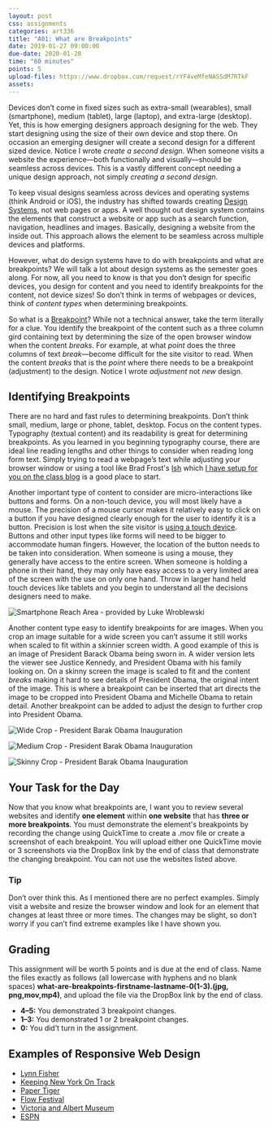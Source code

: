 ```yaml
---
layout: post
css: assignments
categories: art336
title: "A01: What are Breakpoints"
date: 2019-01-27 09:00:00
due-date: 2020-01-28
time: "60 minutes"
points: 5
upload-files: https://www.dropbox.com/request/rYF4veMfeNASSdM7RTkF
assets: 
---
```


Devices don&rsquo;t come in fixed sizes such as extra-small (wearables), small (smartphone), medium (tablet), large (laptop), and extra-large (desktop). Yet, this is how emerging designers approach designing for the web. They start designing using the size of their own device and stop there. On occasion an emerging designer will create a second design for a different sized device. Notice I wrote _create a second design_. When someone visits a website the experience&mdash;both functionally and visually&mdash;should be seamless across devices. This is a vastly different concept needing a unique design approach, not simply _creating a second design_.

To keep visual designs seamless across devices and operating systems (think Android or iOS), the industry has shifted towards creating [Design Systems](https://www.smashingmagazine.com/design-systems-book/), not web pages or apps. A well thought out design system contains the elements that construct a website or app such as a search function, navigation, headlines and images. Basically, designing a website from the inside out. This approach allows the element to be seamless across multiple devices and platforms.

However, what do design systems have to do with breakpoints and what are breakpoints? We will talk a lot about design systems as the semester goes along. For now, all you need to know is that you don&rsquo;t design for specific devices, you design for content and you need to identify breakpoints for the content, not device sizes! So don’t think in terms of webpages or devices, think of _content types_ when determining breakpoints.

So what is a [Breakpoint](https://www.w3schools.com/css/css_rwd_mediaqueries.asp)? While not a technical answer, take the term literally for a clue. You identify the breakpoint of the content such as a three column gird containing text by determining the size of the open browser window when the content _breaks_. For example, at what _point_ does the three columns of text _break_—become difficult for the site visitor to read. When the content _breaks_ that is the _point_ where there needs to be a breakpoint (adjustment) to the design. Notice I wrote _adjustment_ not _new_ design.

## Identifying Breakpoints
There are no hard and fast rules to determining breakpoints. Don’t think small, medium, large or phone, tablet, desktop. Focus on the content types. Typography (textual content) and its readability is great for determining breakpoints. As you learned in you beginning typography course, there are ideal line reading lengths and other things to consider when reading long form text. Simply trying to read a webpage&rsquo;s text while adjusting your browser window or using a tool like Brad Frost's [Ish](http://bradfrost.com/demo/ish/) which [I have setup for you on the class blog](http://garyrozanc.net/ish/#hay) is a good place to start. 

Another important type of content to consider are micro-interactions like buttons and forms. On a non-touch device, you will most likely have a mouse. The precision of a mouse cursor makes it relatively easy to click on a button if you have designed clearly enough for the user to identify it is a button. Precision is lost when the site visitor is [using a touch device](https://www.lukew.com/ff/entry.asp?1927). Buttons and other input types like forms will need to be bigger to accommodate human fingers. However, the location of the button needs to be taken into consideration. When someone is using a mouse, they generally have access to the entire screen. When someone is holding a phone in their hand, they may only have easy access to a very limited area of the screen with the use on only one hand. Throw in larger hand held touch devices like tablets and you begin to understand all the decisions designers need to make.

![Smartphone Reach Area - provided by Luke Wroblewski](../img/art336-smartphone-reach-area.png)

Another content type easy to identify breakpoints for are images. When you crop an image suitable for a wide screen you can’t assume it still works when scaled to fit within a skinnier screen width. A good example of this is an image of President Barack Obama being sworn in. A wider version lets the viewer see Justice Kennedy, and President Obama with his family looking on. On a skinny screen the image is scaled to fit and the content _breaks_ making it hard to see details of President Obama, the original intent of the image. This is where a breakpoint can be inserted that art directs the image to be cropped into President Obama and Michelle Obama to retain detail. Another breakpoint can be added to adjust the design to further crop into President Obama.

![Wide Crop - President Barak Obama Inauguration](../img/art336-obama-inaguation.jpg)

![Medium Crop - President Barak Obama Inauguration](../img/art336-obama-inaguation-crop-01.jpg)

![Skinny Crop - President Barak Obama Inauguration](../img/art336-obama-inaguation-crop-02.jpg)

## Your Task for the Day
Now that you know what breakpoints are, I want you to review several websites and identify **one element** within **one website** that has **three or more breakpoints**. You must demonstrate the element's breakpoints by recording the change using QuickTime to create a .mov file or create a screenshot of each breakpoint. You will upload either one QuickTime movie or 3 screenshots via the DropBox link by the end of class that demonstrate the changing breakpoint. You can not use the websites listed above.

### Tip
Don&rsquo;t over think this. As I mentioned there are no perfect examples. Simply visit a website and resize the browser window and look for an element that changes at least three or more times. The changes may be slight, so don&rsquo;t worry if you can&rsquo;t find extreme examples like I have shown you.

## Grading
This assignment will be worth 5 points and is due at the end of class. Name the files exactly as follows (all lowercase with hyphens and no blank spaces) **what-are-breakpoints-firstname-lastname-0(1-3).(jpg, png,mov,mp4)**, and upload the file via the DropBox link by the end of class.
- **4–5:** You demonstrated 3 breakpoint changes.
- **1–3:** You demonstrated 1 or 2 breakpoint changes.
- **0:** You did&rsquo;t turn in the assignment.

## Examples of Responsive Web Design
- <a href="https://lynnandtonic.com/" target="_blank" title="Lynn Fisher">Lynn Fisher</a>
- <a href="http://keepnyontrack.org/" target="_blank" title="Keeping New York On Track">Keeping New York On Track</a>
- [Paper Tiger](https://www.papertiger.com/)
- [Flow Festival](https://www.flowfestival.com/en/flow-info/getting-there/)
- [Victoria and Albert Museum](https://www.vam.ac.uk/)
- [ESPN](http://www.espn.com/)
